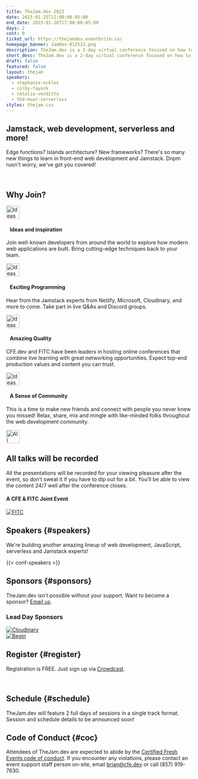 ```yaml
---
title: TheJam.dev 2023
date: 2023-01-25T11:00:00-05:00
end_date: 2023-01-26T17:00:00-05:00
days: 2
cost: 0
ticket_url: https://thejamdev.eventbrite.ca/
homepage_banner: JamDev-012523.png
description: TheJam.dev is a 2-day virtual conference focused on how to build modern web applications using Jamstack, serverless and more.
short_desc: TheJam.dev is a 2-day virtual conference focused on how to build modern web applications using Jamstack, serverless and more
draft: false
featured: false
layout: thejam
speakers:
  - stephanie-eckles
  - colby-fayock
  - natalia-venditto
  - tbd-moar-serverless
styles: thejam.css
---
```


## Jamstack, web development, serverless and more!

Edge functions? Islands architecture? New frameworks? There's so many new things to learn in front-end web development and Jamstack. Dnpm ruon't worry, we've got you covered!

<div class="mt-8 mb-8 flex items-center justify-center w-full">
<a class="button" style="text-decoration:none;color:#FFF" href="https://www.crowdcast.io/e/jamdev23" target="_blank">
 Register FREE Today!
</a>
</div>

## Why Join?

<div class="container px-6 mx-auto mt-8">
  <div class="grid gap-8 lg:grid-cols-2">
    <article>
      <div class="flex items-center mb-8">
      <p><img src="/img/thejam/iconmonstr-idea-7-1.svg" alt="Ideas and Inspiration" width="36" height="36"></p>
      <h4 style="margin-left:.7em">Ideas and inspiration</h4>
      </div>
      <p class="text-base">Join well-known developers from around the world to explore how modern web applications are built. Bring cutting-edge techniques back to your team.</p>
    </article>
    <article>
      <div class="flex items-center mb-8">
      <p><img src="/img/thejam/iconmonstr-rocket-14-1.svg" alt="Ideas and Inspiration" width="36" height="36"></p>
      <h4 style="margin-left:.7em">Exciting Programming</h4>
      </div>
      <p class="text-base">Hear from the Jamstack experts from Netlify, Microsoft, Cloudinary, and more to come. Take part in live Q&As and Discord groups.</p>
    </article>
    <article>
      <div class="flex items-center mb-8">
      <p><img src="/img/thejam/iconmonstr-thumb-15-1.svg" alt="Ideas and Inspiration" width="36" height="36"></p>
      <h4 style="margin-left:.7em">Amazing Quality</h4>
      </div>
      <p class="text-base">CFE.dev and FITC have been leaders in hosting online conferences that combine live learning with great networking opportunities. Expect top-end production values and content you can trust.</p>
    </article>
    <article>
      <div class="flex items-center mb-8">
      <p><img src="/img/thejam/iconmonstr-friend-3-1.svg" alt="Ideas and Inspiration" width="36" height="36"></p>
      <h4 style="margin-left:.7em">A Sense of Community</h4>
      </div>
      <p class="text-base">This is a time to make new friends and connect with people you never knew you missed! Relax, share, mix and mingle with like-minded folks throughout the web development community.</p>
    </article>
  </div>
</div>

<section class="mt-20 border border-gray-300 rounded hover:shadow-xl anim">
  <div class="flex flex-col items-center justify-center p-6 pt-6 pb-4 text-center rounded highlight-pattern-signal">
    <span class="flex items-center justify-center flex-shrink-0 w-24 h-24 mr-4 -mt-20 rounded-full bg-lightBlue" aria-hidden="true">
      <img src="/img/thejam/iconmonstr-video-camera-1-1.svg" alt="All talks will be recorded" width="36" height="36">
    </span>
    <h2 class="mt-4 mb-2 text-3xl font-bold leading-tight text-blue">All talks will be recorded</a></h2>
  </div>
  <div class="p-6">
    All the presentations will be recorded for your viewing pleasure after the event, so don’t sweat it if you have to dip out for a bit. You’ll be able to view the content 24/7 well after the conference closes.
  </div>
</section>

#### A CFE & FITC Joint Event

[![FITC](/img/sponsors/fitc.png)](https://fitc.ca)

## Speakers {#speakers}

We're building another amazing lineup of web development, JavaScript, serverless and Jamstack experts!

{{< conf-speakers >}}

## Sponsors {#sponsors}

TheJam.dev isn't possible without your support. Want to become a sponsor? [Email us](mailto:brian@cfe.dev).

<section>
    <h3 id="lead-day-sponsors" class="mb-6">Lead Day Sponsors</h3>
    <div class="flex mb-6 grid gap-8 lg:grid-cols-2">
        <article class="flex flex-row items-center">
            <div>
                <a href="https://cloudinary.com/">
                    <img src="/img/sponsors/cloudinary.png" alt="Cloudinary" />
                </a>
            </div>
        </article>
        <article class="flex flex-row items-center">
            <div>
                <a href="https://begin.com/"><img src="/img/sponsors/begin.png" alt="Begin"></a>
            </div>
        </article>
    </div>
</section>

## Register {#register}

Registration is FREE. Just sign up via [Crowdcast](https://www.crowdcast.io/e/jamdev23).

<div class="mt-8 mb-8 flex items-center justify-center w-full">
<a class="button" style="text-decoration:none;color:#FFF" href="https://www.crowdcast.io/e/jamdev23">
 Register Free Today!
</a>
</div>

## Schedule {#schedule}

TheJam.dev will feature 2 full days of sessions in a single track format. Session and schedule details to be announced soon!

## Code of Conduct {#coc}

Attendees of TheJam.dev are expected to abide by the [Certified Fresh Events code of conduct](/conduct). If you encounter any violations, please contact an event support staff person on-site, email [brian@cfe.dev](mailto:brian@cfe.dev) or call (857) 919-7630.
